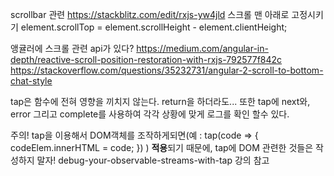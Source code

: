 scrollbar 관련
https://stackblitz.com/edit/rxjs-yw4jld
스크롤 맨 아래로 고정시키기
element.scrollTop = element.scrollHeight - element.clientHeight;


앵귤러에 스크롤 관련 api가 있다?
https://medium.com/angular-in-depth/reactive-scroll-position-restoration-with-rxjs-792577f842c
https://stackoverflow.com/questions/35232731/angular-2-scroll-to-bottom-chat-style


tap은 함수에 전혀 영향을 끼치지 않는다.
return을 하더라도...
또한 tap에 next와, error 그리고 complete를 사용하여 각각 상황에 맞게 로그를 확인 할수 있다.

주의! tap을 이용해서 DOM객체를 조작하게되면(예 :
tap(code => {
        codeElem.innerHTML = code;
    })
)
**적용**되기 때문에, tap에 DOM 관련한 것들은 작성하지 말자!
debug-your-observable-streams-with-tap 강의 참고
